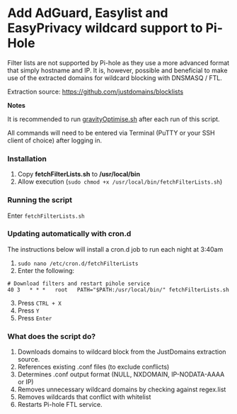 # Add AdGuard, Easylist and EasyPrivacy wildcard support to Pi-Hole

Filter lists are not supported by Pi-hole as they use a more advanced format that simply hostname and IP. It is, however, possible and beneficial to make use of the extracted domains for wildcard blocking with DNSMASQ / FTL.

Extraction source: https://github.com/justdomains/blocklists

**Notes**

It is recommended to run [gravityOptimise.sh](https://github.com/mmotti/pihole-gravity-optimise) after each run of this script.

All commands will need to be entered via Terminal (PuTTY or your SSH client of choice) after logging in.

### Installation

1. Copy **fetchFilterLists.sh** to **/usr/local/bin**
2. Allow execution (`sudo chmod +x /usr/local/bin/fetchFilterLists.sh`)

### Running the script
Enter `fetchFilterLists.sh`

### Updating automatically with cron.d
The instructions below will install a cron.d job to run each night at 3:40am
1. `sudo nano /etc/cron.d/fetchFilterLists`
2. Enter the following:
```
# Download filters and restart pihole service
40 3   * * *   root   PATH="$PATH:/usr/local/bin/" fetchFilterLists.sh
```
3. Press `CTRL + X`
4. Press `Y`
5. Press `Enter`

### What does the script do?
1. Downloads domains to wildcard block from the JustDomains extraction source.
2. References existing .conf files (to exclude conflicts)
3. Determines .conf output format (NULL, NXDOMAIN, IP-NODATA-AAAA or IP)
4. Removes unnecessary wildcard domains by checking against regex.list
5. Removes wildcards that conflict with whitelist
6. Restarts Pi-hole FTL service.